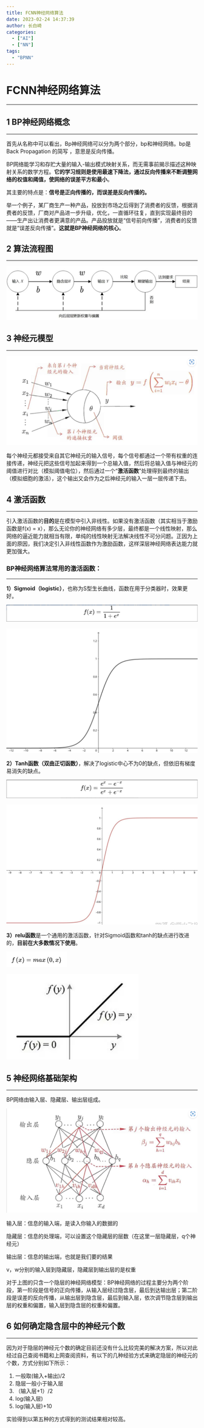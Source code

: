 ```yaml
---
title: FCNN神经网络算法
date: 2023-02-24 14:37:39
author: 长白崎
categories:
  - ["AI"]
  - ["NN"]
tags:
  - "BPNN"
---
```




# FCNN神经网络算法

---

## 1 BP神经网络概念

---

首先从名称中可以看出，Bp神经网络可以分为两个部分，bp和神经网络。bp是 Back Propagation 的简写 ，意思是反向传播。

BP网络能学习和存贮大量的输入-输出模式映射关系，而无需事前揭示描述这种映射关系的数学方程。**它的学习规则是使用最速下降法，通过反向传播来不断调整网络的权值和阈值，使网络的误差平方和最小**。

其主要的特点是：**信号是正向传播的，而误差是反向传播的。**

举一个例子，某厂商生产一种产品，投放到市场之后得到了消费者的反馈，根据消费者的反馈，厂商对产品进一步升级，优化，一直循环往复，直到实现最终目的——生产出让消费者更满意的产品。产品投放就是“信号前向传播”，消费者的反馈就是“误差反向传播”。**这就是BP神经网络的核心**。



## 2 算法流程图

---

![Snipaste_2023-02-24_14-40-44](./BP神经网络算法/images/Snipaste_2023-02-24_14-40-44.png)





## 3 神经元模型

---

![Snipaste_2023-02-24_14-42-30](./BP神经网络算法/images/Snipaste_2023-02-24_14-42-30.png)

每个神经元都接受来自其它神经元的输入信号，每个信号都通过一个带有权重的连接传递，神经元把这些信号加起来得到一个总输入值，然后将总输入值与神经元的阈值进行对比（模拟阈值电位），然后通过一个“**激活函数**”处理得到最终的输出（模拟细胞的激活），这个输出又会作为之后神经元的输入一层一层传递下去。





## 4 激活函数

---

引入激活函数的**目的**是在模型中引入非线性。如果没有激活函数（其实相当于激励函数是f(x) = x），那么无论你的神经网络有多少层，最终都是一个线性映射，那么网络的逼近能力就相当有限，单纯的线性映射无法解决线性不可分问题。正因为上面的原因，我们决定引入非线性函数作为激励函数，这样深层神经网络表达能力就更加强大。



### **BP神经网络算法常用的激活函数：**

---

**1）Sigmoid（logistic）**，也称为S型生长曲线，函数在用于分类器时，效果更好。

![Snipaste_2023-02-24_14-48-01](./BP神经网络算法/images/Snipaste_2023-02-24_14-48-01.png)

![Snipaste_2023-02-24_14-47-49](./BP神经网络算法/images/Snipaste_2023-02-24_14-47-49.png)

**2）Tanh函数（双曲正切函数）**，解决了logistic中心不为0的缺点，但依旧有梯度易消失的缺点。

![Snipaste_2023-02-24_14-49-46](./BP神经网络算法/images/Snipaste_2023-02-24_14-49-46.png)

![Snipaste_2023-02-24_14-50-02](./BP神经网络算法/images/Snipaste_2023-02-24_14-50-02.png)

**3）relu函数**是一个通用的激活函数，针对Sigmoid函数和tanh的缺点进行改进的，**目前在大多数情况下使用**。

![v2-d4c19177bc09677dfc976a1013f76512_1440w](./BP神经网络算法/images/v2-d4c19177bc09677dfc976a1013f76512_1440w.png)

![v2-90320e14754d5151b7aa2a410207c1b6_1440w](./BP神经网络算法/images/v2-90320e14754d5151b7aa2a410207c1b6_1440w.png)

## 5 神经网络基础架构

---

BP网络由输入层、隐藏层、输出层组成。

![Snipaste_2023-02-24_14-54-48](./BP神经网络算法/images/Snipaste_2023-02-24_14-54-48.png)

输入层：信息的输入端，是读入你输入的数据的

隐藏层：信息的处理端，可以设置这个隐藏层的层数（在这里一层隐藏层，q个神经元）

输出层：信息的输出端，也就是我们要的结果

v，w分别的输入层到隐藏层，隐藏层到输出层的是权重

对于上图的只含一个隐层的神经网络模型：BP神经网络的过程主要分为两个阶段，第一阶段是信号的正向传播，从输入层经过隐含层，最后到达输出层；第二阶段是误差的反向传播，从输出层到隐含层，最后到输入层，依次调节隐含层到输出层的权重和偏置，输入层到隐含层的权重和偏置。



## 6 如何确定隐含层中的神经元个数

---

因为对于隐层的神经元个数的确定目前还没有什么比较完美的解决方案，所以对此经过自己查阅书籍和上网查阅资料，有以下的几种经验方式来确定隐层的神经元的个数，方式分别如下所示：

1. 一般取(输入+输出)/2
2. 隐层一般小于输入层
3. （输入层+1）/2
4. log(输入层)
5. log(输入层)+10

实验得到以第五种的方式得到的测试结果相对较高。

